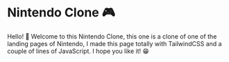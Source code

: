 # Nintendo Clone 🎮
Hello! 👋 Welcome to this Nintendo Clone, this one is a clone of one of the landing pages of Nintendo, I made this page totally with TailwindCSS and a couple of lines of JavaScript. I hope you like it! 😁
